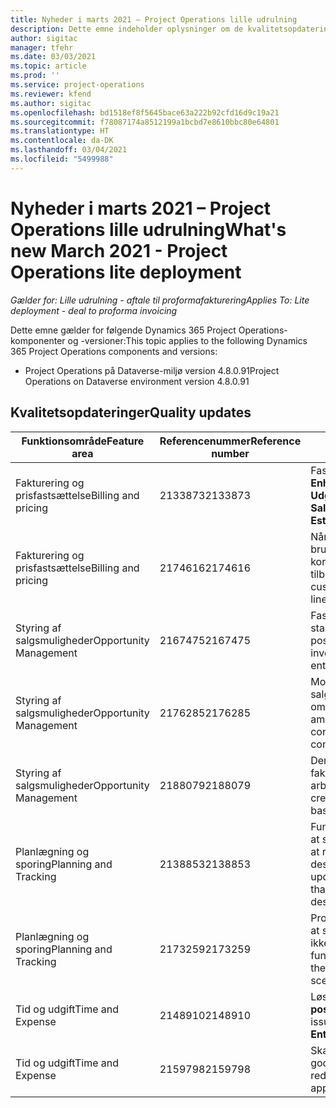 ```yaml
---
title: Nyheder i marts 2021 – Project Operations lille udrulning
description: Dette emne indeholder oplysninger om de kvalitetsopdateringer, der er tilgængelige i udgivelsen i marts 2021 til den lille udrulning af Project Operations.
author: sigitac
manager: tfehr
ms.date: 03/03/2021
ms.topic: article
ms.prod: ''
ms.service: project-operations
ms.reviewer: kfend
ms.author: sigitac
ms.openlocfilehash: bd1518ef8f5645bace63a222b92cfd16d9c19a21
ms.sourcegitcommit: f78087174a8512199a1bcbd7e8610bbc80e64801
ms.translationtype: HT
ms.contentlocale: da-DK
ms.lasthandoff: 03/04/2021
ms.locfileid: "5499988"
---
```

# <a name="whats-new-march-2021---project-operations-lite-deployment"></a><span data-ttu-id="8ee3b-103">Nyheder i marts 2021 – Project Operations lille udrulning</span><span class="sxs-lookup"><span data-stu-id="8ee3b-103">What's new March 2021 - Project Operations lite deployment</span></span>

<span data-ttu-id="8ee3b-104">_Gælder for: Lille udrulning - aftale til proformafakturering_</span><span class="sxs-lookup"><span data-stu-id="8ee3b-104">_Applies To: Lite deployment - deal to proforma invoicing_</span></span>


<span data-ttu-id="8ee3b-105">Dette emne gælder for følgende Dynamics 365 Project Operations-komponenter og -versioner:</span><span class="sxs-lookup"><span data-stu-id="8ee3b-105">This topic applies to the following Dynamics 365 Project Operations components and versions:</span></span>

- <span data-ttu-id="8ee3b-106">Project Operations på Dataverse-miljø version 4.8.0.91</span><span class="sxs-lookup"><span data-stu-id="8ee3b-106">Project Operations on Dataverse environment version 4.8.0.91</span></span> 

## <a name="quality-updates"></a><span data-ttu-id="8ee3b-107">Kvalitetsopdateringer</span><span class="sxs-lookup"><span data-stu-id="8ee3b-107">Quality updates</span></span>

| <span data-ttu-id="8ee3b-108">**Funktionsområde**</span><span class="sxs-lookup"><span data-stu-id="8ee3b-108">**Feature area**</span></span> | <span data-ttu-id="8ee3b-109">**Referencenummer**</span><span class="sxs-lookup"><span data-stu-id="8ee3b-109">**Reference number**</span></span> | <span data-ttu-id="8ee3b-110">**Kvalitetsopdatering**</span><span class="sxs-lookup"><span data-stu-id="8ee3b-110">**Quality update**</span></span> |
| --- | --- | --- |
| <span data-ttu-id="8ee3b-111">Fakturering og prisfastsættelse</span><span class="sxs-lookup"><span data-stu-id="8ee3b-111">Billing and pricing</span></span> | <span data-ttu-id="8ee3b-112">2133873</span><span class="sxs-lookup"><span data-stu-id="8ee3b-112">2133873</span></span> | <span data-ttu-id="8ee3b-113">Fast visning af valutasymbolet for **Enhedssalgspris** i gitteret **Udgiftsestimimat**.</span><span class="sxs-lookup"><span data-stu-id="8ee3b-113">Fixed the display of **Unit Sales Price** currency symbol in the **Expense Estimates** grid.</span></span> |
| <span data-ttu-id="8ee3b-114">Fakturering og prisfastsættelse</span><span class="sxs-lookup"><span data-stu-id="8ee3b-114">Billing and pricing</span></span> | <span data-ttu-id="8ee3b-115">2174616</span><span class="sxs-lookup"><span data-stu-id="8ee3b-115">2174616</span></span> | <span data-ttu-id="8ee3b-116">Når et tilbud vindes, refereres der til den brugerdefinerede prisliste for kontrakten i kontraktlinjedetaljer, som kopieres fra tilbuddet.</span><span class="sxs-lookup"><span data-stu-id="8ee3b-116">When a quote is won, the contract custom pricelist is referenced on contract line details that are copied from the quote.</span></span> |
| <span data-ttu-id="8ee3b-117">Styring af salgsmuligheder</span><span class="sxs-lookup"><span data-stu-id="8ee3b-117">Opportunity Management</span></span> | <span data-ttu-id="8ee3b-118">2167475</span><span class="sxs-lookup"><span data-stu-id="8ee3b-118">2167475</span></span> | <span data-ttu-id="8ee3b-119">Fast momsbeløb i den rette faktura, der startede som en ikke-faktureret faktisk post.</span><span class="sxs-lookup"><span data-stu-id="8ee3b-119">Fixed tax amount in the correction invoice that originated an unbilled actual entry.</span></span> |
| <span data-ttu-id="8ee3b-120">Styring af salgsmuligheder</span><span class="sxs-lookup"><span data-stu-id="8ee3b-120">Opportunity Management</span></span> | <span data-ttu-id="8ee3b-121">2176285</span><span class="sxs-lookup"><span data-stu-id="8ee3b-121">2176285</span></span> | <span data-ttu-id="8ee3b-122">Momsbeløb må ikke kopieres fra salgskontrakt-/tilbudslinjedetaljer til omkostningskontrakt-/tilbudslinjedetaljer.</span><span class="sxs-lookup"><span data-stu-id="8ee3b-122">Tax amount must not be copied from sales contract/quote line details to cost contract/quote line details.</span></span> |
| <span data-ttu-id="8ee3b-123">Styring af salgsmuligheder</span><span class="sxs-lookup"><span data-stu-id="8ee3b-123">Opportunity Management</span></span> | <span data-ttu-id="8ee3b-124">2188079</span><span class="sxs-lookup"><span data-stu-id="8ee3b-124">2188079</span></span> | <span data-ttu-id="8ee3b-125">Der må ikke oprettes en opdelingsregel for fakturaer på kontrakter, der ikke er arbejdsbaserede.</span><span class="sxs-lookup"><span data-stu-id="8ee3b-125">Split billing rule must not be created for contracts that are not work-based.</span></span> |
| <span data-ttu-id="8ee3b-126">Planlægning og sporing</span><span class="sxs-lookup"><span data-stu-id="8ee3b-126">Planning and Tracking</span></span> | <span data-ttu-id="8ee3b-127">2138853</span><span class="sxs-lookup"><span data-stu-id="8ee3b-127">2138853</span></span> | <span data-ttu-id="8ee3b-128">Funktionen Projektkopiering er opdateret for at sikre i henhold til omkostningsestimatlinjer, at referenceopgaver kopieres til destinationsprojektet.</span><span class="sxs-lookup"><span data-stu-id="8ee3b-128">Project copy function updated to ensure expense estimate lines that reference tasks are copied to the destination project.</span></span> |
| <span data-ttu-id="8ee3b-129">Planlægning og sporing</span><span class="sxs-lookup"><span data-stu-id="8ee3b-129">Planning and Tracking</span></span> | <span data-ttu-id="8ee3b-130">2173259</span><span class="sxs-lookup"><span data-stu-id="8ee3b-130">2173259</span></span> | <span data-ttu-id="8ee3b-131">Projektkopieringsfunktionen er opdateret for at sikre, at fejlmeddelelsen **Kopiering af WBS** ikke vises i visse scenarier.</span><span class="sxs-lookup"><span data-stu-id="8ee3b-131">Project copy function updated to ensure it doesn't display the **Copying WBS** error message in certain scenarios.</span></span> |
| <span data-ttu-id="8ee3b-132">Tid og udgift</span><span class="sxs-lookup"><span data-stu-id="8ee3b-132">Time and Expense</span></span> | <span data-ttu-id="8ee3b-133">2148910</span><span class="sxs-lookup"><span data-stu-id="8ee3b-133">2148910</span></span> | <span data-ttu-id="8ee3b-134">Løste visningsproblem med siden **Rediger post** i gitteret **Tidsregistrering**.</span><span class="sxs-lookup"><span data-stu-id="8ee3b-134">Fixed display issue with the **Edit Entry** page in the **Time Entry** grid.</span></span> |
| <span data-ttu-id="8ee3b-135">Tid og udgift</span><span class="sxs-lookup"><span data-stu-id="8ee3b-135">Time and Expense</span></span> | <span data-ttu-id="8ee3b-136">2159798</span><span class="sxs-lookup"><span data-stu-id="8ee3b-136">2159798</span></span> | <span data-ttu-id="8ee3b-137">Skærpede kontrolelementer for at sikre, at godkendte udgiftsposter ikke kan redigeres.</span><span class="sxs-lookup"><span data-stu-id="8ee3b-137">Tightened controls to ensure approved expense entries can't be edited.</span></span> |


